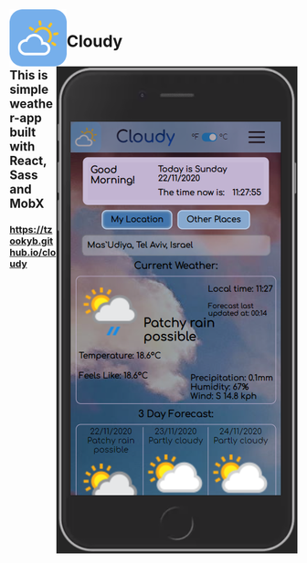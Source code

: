 <img src="/src/assets/img/logo.png" align="left" width=100> 
<img src="/screenshot.png" align="right"> 

# Cloudy  
## This is simple weather-app built with React, Sass and MobX

### https://tzookyb.github.io/cloudy
